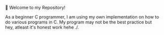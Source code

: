 👋 Welcome to my Repository!

As a beginner C programmer, I am using my own implementation on how to do various programs in C. My program may not be the best practice but hey, atleast it's honest work hehe ./.
